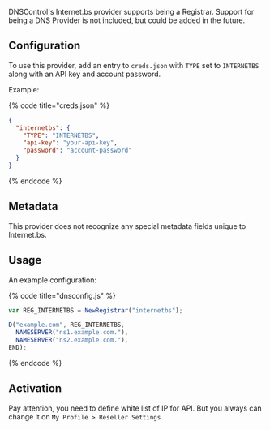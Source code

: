 DNSControl's Internet.bs provider supports being a Registrar. Support for being a DNS Provider is not included, but could be added in the future.

## Configuration

To use this provider, add an entry to `creds.json` with `TYPE` set to `INTERNETBS`
along with an API key and account password.

Example:

{% code title="creds.json" %}
```json
{
  "internetbs": {
    "TYPE": "INTERNETBS",
    "api-key": "your-api-key",
    "password": "account-password"
  }
}
```
{% endcode %}

## Metadata
This provider does not recognize any special metadata fields unique to Internet.bs.

## Usage
An example configuration:

{% code title="dnsconfig.js" %}
```javascript
var REG_INTERNETBS = NewRegistrar("internetbs");

D("example.com", REG_INTERNETBS,
  NAMESERVER("ns1.example.com."),
  NAMESERVER("ns2.example.com."),
END);
```
{% endcode %}

## Activation

Pay attention, you need to define white list of IP for API. But you always can change it on `My Profile > Reseller Settings`
